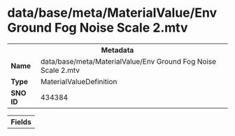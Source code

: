 <h1>data/base/meta/MaterialValue/Env Ground Fog Noise Scale 2.mtv</h1><table><tr><th colspan="100%">Metadata</th></tr><tr><td><b>Name</b></td><td>data/base/meta/MaterialValue/Env Ground Fog Noise Scale 2.mtv</td></tr><tr><td><b>Type</b></td><td>MaterialValueDefinition</td></tr><tr><td><b>SNO ID</b></td><td>434384</td></tr></table>

<table><tr><th colspan="100%">Fields</th></tr></table>

